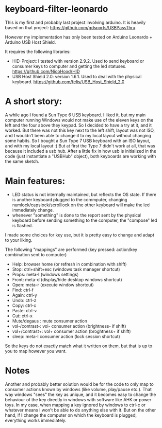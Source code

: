 # keyboard-filter-leonardo

This is my first and probably last project involving arduino.
It is heavily based on that project:
https://github.com/gdsports/USBPassThru

However my implementation has only been tested on Arduino Leonardo + Arduino USB Host Shield.

It requires the following libraries:
* HID-Project: I tested with version 2.9.2. Used to send keyboard or consumer keys to computer and getting the led statuses. https://github.com/NicoHood/HID
* USB Host Shield 2.0: version 1.6.1. Used to deal with the physical keyboard. https://github.com/felis/USB_Host_Shield_2.0


# A short story:
A while ago I found a Sun Type 6 USB keyboard. I liked it, but my main computer running Windows would not make use of the eleven keys on the left and the four above they keypad.
So I decided to have a try at it, and it worked.
But there was not this key next to the left shift, layout was not ISO, and I wouldn't been able to change it to my local layout without changing some habits. So I bought a Sun Type 7 USB keyboard with an ISO layout, and with my local layout :)
But at first the Type 7 didn't work at all, that was because it included a usb hub. After a little fix in how usb is initialized in the code (just instantiate a "USBHub" object), both keyboards are working with the same sketch.

# Main features:

* LED status is not internally maintained, but reflects the OS state. If there is another keyboard plugged to the commputer, changing numlock/capslock/scrolllock on the other keyboard will make the led immediately change.
* whenever "something" is done to the report sent by the physical keyboard before sending something to the computer, the "compose" led is flashed.

I made some choices for key use, but it is pretty easy to change and adapt to your liking.


The following "mappings" are performed (key pressed: action/key combination sent to computer)
* Help: browser home (or refresh in combination with shift)
* Stop: ctrl+shift+esc (windows task manager shortcut)
* Props: meta-I (windows settings)
* Front: meta-d (display/hide desktop windows shortcut)
* Open: meta-r (execute window shortcut)
* Find: ctrl-f
* Again: ctrl-y
* Undo: ctrl-z
* Copy: ctrl-c
* Paste: ctrl-v
* Cut: ctrl-x
* Mute/degaus : mute consumer action
* vol-/contrast-: vol- consumer action (brightness- if shift)
* vol+/contrast+: vol+ consumer action (broghtness+ if shift)
* sleep: meta-l consumer action (lock session shortcut)

So the keys do not exactly match what it written on them, but that is up to you to map however you want.

# Notes

Another and probably better solution would be for the code to only map to consumer actions known by windows (like volume, play/pause etc.). That way windows "sees" the key as unique, and it becomes easy to change the behaviour of the key directly in windows with software like AHK or power toys.
In my case, when mapping a key ignored by windows to ctrl-c or whatever means I won't be able to do anything else with it.
But on the other hand, if I change the computer on which the keyboard is plugged, everything works immediately.

